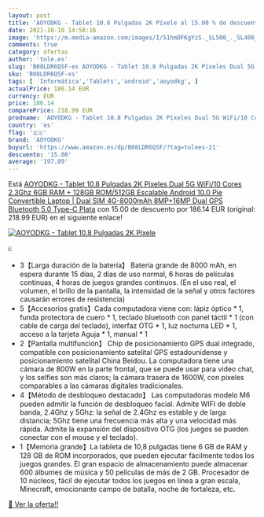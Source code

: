 ```yaml
---
layout: post
title: 'AOYODKG - Tablet 10.8 Pulgadas 2K Píxele al 15.00 % de descuento'
date: 2021-10-10 14:58:16
image: 'https://m.media-amazon.com/images/I/51hmDFKgYzS._SL500_._SL400_.jpg'
comments: true
category: ofertas
author: 'tole.es'
slug: 'B08LDR6QSF-es AOYODKG - Tablet 10.8 Pulgadas 2K Píxeles Dual 5G WiFi/10...'
sku: 'B08LDR6QSF-es'
tags: [ 'Informática','Tablets','android','aoyodkg', ]
actualPrice: 186.14 EUR
currency: EUR
price: 186.14
comparePrice: 218.99 EUR
prodname: 'AOYODKG - Tablet 10.8 Pulgadas 2K Píxeles Dual 5G WiFi/10 Cores 2.3Ghz  6GB RAM + 128GB ROM/512GB Escalable Android 10.0 Pie Convertible Laptop | Dual SIM 4G-8000mAh 8MP+16MP Dual GPS Bluetooth 5.0 Type-C Plata'
country: 'es'
flag: '🇪🇸'
brand: 'AOYODKG'
buyurl: 'https://www.amazon.es/dp/B08LDR6QSF/?tag=tolees-21'
descuento: '15.00'
average: '197.09'
---
```


Está [AOYODKG - Tablet 10.8 Pulgadas 2K Píxeles Dual 5G WiFi/10 Cores 2.3Ghz  6GB RAM + 128GB ROM/512GB Escalable Android 10.0 Pie Convertible Laptop | Dual SIM 4G-8000mAh 8MP+16MP Dual GPS Bluetooth 5.0 Type-C Plata](https://www.amazon.es/dp/B08LDR6QSF/?tag=tolees-21) con 15.00 de descuento por 186.14 EUR (original: 218.99 EUR) en el siguiente enlace!

[![AOYODKG - Tablet 10.8 Pulgadas 2K Píxele](https://m.media-amazon.com/images/I/51hmDFKgYzS._SL500_._SL400_.jpg)](https://www.amazon.es/dp/B08LDR6QSF/?tag=tolees-21)

ℹ️:

- 3【Larga duración de la batería】 Batería grande de 8000 mAh, en espera durante 15 días, 2 días de uso normal, 6 horas de películas continuas, 4 horas de juegos grandes continuos. (En el uso real, el volumen, el brillo de la pantalla, la intensidad de la señal y otros factores causarán errores de resistencia)
- 5【Accesorios gratis】Cada computadora viene con: lápiz óptico * 1, funda protectora de cuero * 1, teclado bluetooth con panel táctil * 1 (con cable de carga del teclado), interfaz OTG * 1, luz nocturna LED * 1, acceso a la tarjeta Aguja * 1, manual * 1
- 2【Pantalla multifunción】 Chip de posicionamiento GPS dual integrado, compatible con posicionamiento satelital GPS estadounidense y posicionamiento satelital China Beidou. La computadora tiene una cámara de 800W en la parte frontal, que se puede usar para video chat, y los selfies son más claros; la cámara trasera de 1600W, con píxeles comparables a las cámaras digitales tradicionales.
- 4【Método de desbloqueo destacado】 Las computadoras modelo M6 pueden admitir la función de desbloqueo facial. Admite WIFI de doble banda, 2.4Ghz y 5Ghz: la señal de 2.4Ghz es estable y de larga distancia; 5Ghz tiene una frecuencia más alta y una velocidad más rápida. Admite la expansión del dispositivo OTG (los juegos se pueden conectar con el mouse y el teclado).
- 1【Memoria grande】La tableta de 10,8 pulgadas tiene 6 GB de RAM y 128 GB de ROM incorporados, que pueden ejecutar fácilmente todos los juegos grandes. El gran espacio de almacenamiento puede almacenar 600 álbumes de música y 50 películas de más de 2 GB. Procesador de 10 núcleos, fácil de ejecutar todos los juegos en línea a gran escala, Minecraft, emocionante campo de batalla, noche de fortaleza, etc.

[🛒 Ver la oferta!!](https://www.amazon.es/dp/B08LDR6QSF/?tag=tolees-21)
